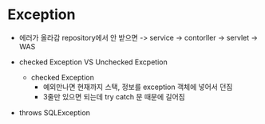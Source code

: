 # Exception
+ 에러가 올라감
	repository에서 안 받으면
	-> service
	-> contorller
	-> servlet
	-> WAS


+ checked Exception VS Unchecked Excpetion
	+ checked Exception
		+ 예외만나면 현재까지 스택, 정보를 exception 객체에 넣어서 던짐
		+ 3줄만 있으면 되는데 try catch 문 때문에 길어짐
		
	
+ throws SQLException 
 		